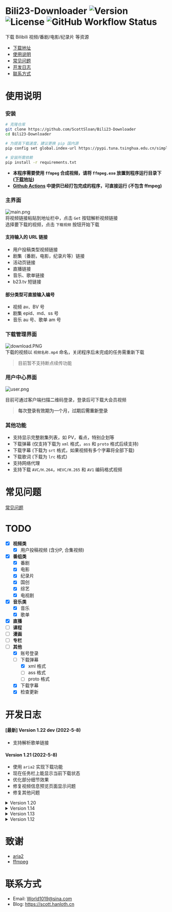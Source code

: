 # Bili23-Downloader ![Version](https://img.shields.io/github/v/release/ScottSloan/Bili23-Downloader?style=flat-square) ![License](https://img.shields.io/badge/license-MIT-blue?style=flat-square) ![GitHub Workflow Status](https://img.shields.io/github/workflow/status/ScottSloan/Bili23-Downloader/Build?style=flat-square)
 
下载 Bilibili 视频/番剧/电影/纪录片 等资源  

+ [下载地址](https://github.com/ScottSloan/Bili23-Downloader/releases)
+ [使用说明](#使用说明)
+ [常见问题](https://github.com/ScottSloan/Bili23-Downloader/blob/main/issues.md)
+ [开发日志](#开发日志) 
+ [联系方式](#联系方式)

# 使用说明
### **安装**
```bash
# 克隆仓库
git clone https://github.com/ScottSloan/Bili23-Downloader
cd Bili23-Downloader

# 为提高下载速度，建议更换 pip 国内源
pip config set global.index-url https://pypi.tuna.tsinghua.edu.cn/simple

# 安装所需依赖
pip install -r requirements.txt
```

- **本程序需要使用 `ffmpeg` 合成视频，请将 `ffmpeg.exe` 放置到程序运行目录下 ([下载地址](http://www.ffmpeg.org/download.html))**
- **[Github Actions](https://github.com/ScottSloan/Bili23-Downloader/actions) 中提供已经打包完成的程序，可直接运行 (不包含 ffmpeg)**

### **主界面**
![main.png](https://s2.loli.net/2022/05/01/AMiCgvUKlzbpjY3.png)  
将视频链接粘贴到地址栏中，点击 `Get` 按钮解析视频链接  
选择要下载的视频，点击 `下载视频` 按钮开始下载 

#### **支持输入的 URL 链接**
- 用户投稿类型视频链接
- 剧集（番剧，电影，纪录片等）链接
- 活动页链接
- 直播链接
- 音乐、歌单链接
- b23.tv 短链接

#### **部分类型可直接输入编号**
- 视频 av、BV 号
- 剧集 epid、md、ss 号
- 音乐 au 号、歌单 am 号

### **下载管理界面**
![download.PNG](https://s2.loli.net/2022/04/09/Z2p9cEJsuwqCoAI.png)  
下载的视频以 `视频名称.mp4` 命名，关闭程序后未完成的任务需重新下载
> 目前暂不支持断点续传功能

### **用户中心界面**
![user.png](https://s2.loli.net/2022/05/01/k6hAztIUqny4M8s.png)  

目前可通过客户端扫描二维码登录，登录后可下载大会员视频  
> **每次登录有效期为一个月，过期后需重新登录**

### **其他功能**
- 支持显示完整剧集列表，如 PV，看点，特别企划等  
- 下载弹幕 (仅支持下载为 `xml` 格式，`ass` 和 `proto` 格式后续支持)  
- 下载字幕 (下载为 `srt` 格式，如果视频有多个字幕将全部下载)  
- 下载歌词 (下载为 `lrc` 格式)
- 支持网络代理  
- 支持下载 `AVC/H.264`，`HEVC/H.265` 和 `AV1` 编码格式视频

# 常见问题
[常见问题](https://github.com/ScottSloan/Bili23-Downloader/blob/main/issues.md)

# TODO
- [X] **视频类**
  - [X] 用户投稿视频 (含分P, 合集视频)
- [X] **番组类**
  - [X] 番剧
  - [X] 电影
  - [X] 纪录片
  - [X] 国创
  - [X] 综艺
  - [X] 电视剧
- [X] **音乐类**
  - [X] 音乐
  - [X] 歌单
- [X] **直播**
- [ ] **课程**
- [ ] **漫画**
- [ ] **专栏**
- [ ] **其他**
  - [X] 账号登录
  - [ ] 下载弹幕
    - [X] xml 格式
    - [ ] ass 格式
    - [ ] proto 格式
  - [X] 下载字幕
  - [X] 检查更新

# 开发日志
#### **[最新] Version 1.22 dev (2022-5-8)**
* 支持解析歌单链接

#### **Version 1.21 (2022-5-8)**
* 使用 `aria2` 实现下载功能
* 现在任务栏上能显示当前下载状态
* 优化部分细节效果
* 修复视频信息预览页面显示问题
* 修复其他问题

<details>
<summary>Version 1.20</summary>

#### **Version 1.20 (2022-4-22)**

* 重写下载功能相关代码，并加入下载管理窗口
* 新增支持下载 AV1 编码的视频
* 支持解析音乐链接，可下载歌词
* 支持扫码登录，一键获取 Cookie
* 修复部分已知问题

</details>

<details>
<summary>Version 1.14</summary>

#### **Version 1.14 (2022-4-3)**
* 支持字幕文件下载和自动添加字幕功能
* 支持下载 AVC/H.264 和 HEVC/H.265 编码的视频
* 支持活动页链接解析
* 支持直播链接解析，可使用播放器播放
* 支持使用代理下载视频
* 彻底修复了视频不能下载的问题

</details>

<details>
<summary>Version 1.13</summary>

#### **Version 1.13 (2022-3-13)**
* 番组现已支持 番剧/电影/纪录片/综艺/国创/电视剧 类型的下载
* 现在合集视频能够显示完整列表
* 添加了"设置"功能
* 优化了部分细节效果
* 修正了部分已知问题

</details>

<details>
<summary>Version 1.12</summary>

#### **Version 1.12 (2022-2-20)**
* 程序初始版本发布
* 可下载B站的视频和番剧，方便离线观看

</details>

# 致谢
* [aria2](https://github.com/aria2/aria2)  
* [ffmpeg](https://ffmpeg.org/)


# 联系方式
- Email: World1019@sina.com
- Blog: https://scott.hanloth.cn
